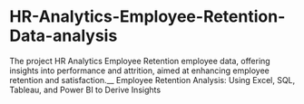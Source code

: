 # HR-Analytics-Employee-Retention-Data-analysis
The project HR Analytics Employee Retention employee data, offering insights into performance and attrition, aimed at enhancing employee retention and satisfaction.__
Employee Retention Analysis: Using Excel, SQL, Tableau, and Power BI to Derive Insights
